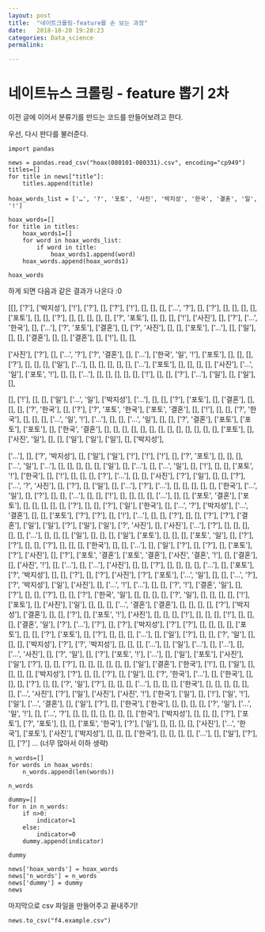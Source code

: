 ```yaml
---
layout: post
title:  "네이트크롤링-feature를 손 보는 과정"
date:   2018-10-20 19:28:23
categories: Data_science
permalink: 

---
```


**네이트뉴스 크롤링 - feature 뽑기 2차**
===================

이전 글에 이어서 분류기를 만드는 코드를 만들어보려고 한다.

우선, 다시 판다를 불러준다.

```
import pandas

news = pandas.read_csv("hoax(080101-080331).csv", encoding="cp949")
titles=[]
for title in news["title"]:
    titles.append(title)

hoax_words_list = ['…', '?', '포토', '사진', '박지성', '한국', '결혼', '일', '!']

hoax_words=[]
for title in titles:
    hoax_words1=[]
    for word in hoax_words_list:
        if word in title:
            hoax_words1.append(word)
    hoax_words.append(hoax_words1)

hoax_words
```
하게 되면 다음과 같은 결과가 나온다 :0

[[],
 ['?'],
 ['박지성'],
 ['!'],
 ['?'],
 [],
 ['?'],
 ['!'],
 [],
 [],
 [],
 ['…', '?'],
 [],
 ['?'],
 [],
 [],
 [],
 [],
 ['포토'],
 [],
 [],
 ['?'],
 [],
 [],
 [],
 [],
 [],
 ['?', '포토'],
 [],
 [],
 [],
 ['!'],
 ['사진'],
 [],
 ['?'],
 ['…', '한국'],
 [],
 ['…'],
 ['?', '포토'],
 ['결혼'],
 [],
 ['?', '사진'],
 [],
 [],
 ['포토'],
 ['…'],
 [],
 ['일'],
 [],
 [],
 ['결혼'],
 [],
 [],
 ['결혼'],
 [],
 ['!'],
 [],
 [],

 ['사진'],
 ['?'],
 [],
 ['…', '?'],
 ['?', '결혼'],
 [],
 ['…'],
 ['한국', '일', '!'],
 ['포토'],
 [],
 [],
 [],
 ['?'],
 [],
 [],
 [],
 ['일'],
 ['…'],
 [],
 [],
 [],
 [],
 [],
 ['…'],
 ['포토'],
 [],
 [],
 [],
 [],
 ['사진'],
 ['…', '일'],
 ['포토', '!'],
 [],
 [],
 ['…'],
 [],
 [],
 [],
 [],
 [],
 ['!'],
 [],
 [],
 ['?'],
 ['…'],
 ['일'],
 [],
 ['일'],
 [],

 [],
 ['!'],
 [],
 [],
 ['일'],
 ['…', '일'],
 ['박지성'],
 ['…'],
 [],
 [],
 ['?'],
 ['포토'],
 [],
 ['결혼'],
 [],
 [],
 [],
 ['?', '한국'],
 [],
 ['?'],
 ['?', '포토', '한국'],
 ['포토', '결혼'],
 [],
 ['!'],
 [],
 [],
 ['?', '한국'],
 [],
 [],
 [],
 ['…', '일', '!'],
 ['…'],
 [],
 [],
 ['…', '일'],
 [],
 [],
 ['?', '결혼'],
 ['포토'],
 ['포토'],
 ['포토'],
 [],
 ['한국', '결혼'],
 [],
 [],
 [],
 [],
 [],
 [],
 [],
 [],
 [],
 [],
 [],
 [],
 [],
 ['포토'],
 [],
 ['사진', '일'],
 [],
 [],
 ['일'],
 ['일'],
 ['일'],
 [],
 ['박지성'],

 ['…'],
 [],
 ['?', '박지성'],
 [],
 ['일'],
 ['일'],
 ['!'],
 ['!'],
 ['!'],
 [],
 ['?', '포토'],
 [],
 [],
 [],
 ['…', '일'],
 ['…'],
 [],
 [],
 [],
 [],
 [],
 ['일'],
 [],
 ['…'],
 [],
 ['…', '일'],
 [],
 ['!'],
 [],
 [],
 ['포토', '!'],
 ['한국'],
 [],
 ['!'],
 [],
 [],
 [],
 ['?'],
 ['…'],
 [],
 [],
 ['사진'],
 ['?'],
 ['일'],
 [],
 [],
 ['?'],
 ['…', '?', '사진'],
 [],
 ['?'],
 [],
 ['일'],
 [],
 ['…'],
 ['?'],
 ['…'],
 [],
 [],
 [],
 [],
 [],
 ['한국'],
 ['…', '일'],
 [],
 ['?'],
 [],
 [],
 ['…'],
 [],
 [],
 ['!'],
 [],
 [],
 [],
 [],
 ['…'],
 [],
 [],
 ['포토', '결혼'],
 ['포토'],
 [],
 [],
 [],
 [],
 [],
 ['?'],
 [],
 [],
 ['?'],
 ['일'],
 ['한국'],
 [],
 ['…', '?'],
 ['박지성'],
 ['…', '결혼'],
 [],
 [],
 ['포토'],
 ['?'],
 ['?'],
 [],
 ['!'],
 ['…'],
 [],
 [],
 ['?'],
 [],
 [],
 ['?'],
 ['?'],
 ['결혼'],
 ['일'],
 ['일'],
 ['?'],
 ['일'],
 ['일'],
 ['?', '사진'],
 [],
 ['사진'],
 ['…'],
 ['?'],
 [],
 [],
 [],
 [],
 [],
 ['…'],
 [],
 [],
 [],
 ['일'],
 [],
 [],
 [],
 ['일'],
 ['포토'],
 [],
 [],
 [],
 ['포토', '일'],
 [],
 ['?'],
 ['?'],
 [],
 [],
 ['?'],
 [],
 [],
 [],
 ['한국'],
 [],
 [],
 ['…'],
 [],
 ['일'],
 ['?'],
 [],
 ['?'],
 [],
 ['포토'],
 ['?'],
 ['사진'],
 [],
 ['?'],
 ['포토', '결혼'],
 ['포토', '결혼'],
 ['사진', '결혼', '!'],
 [],
 ['결혼'],
 [],
 ['사진', '!'],
 [],
 ['…'],
 [],
 ['…'],
 ['사진'],
 [],
 [],
 ['?'],
 [],
 [],
 [],
 [],
 ['…'],
 [],
 ['포토'],
 ['?', '박지성'],
 [],
 [],
 ['?'],
 [],
 ['?'],
 ['사진'],
 ['?'],
 ['포토'],
 ['…', '일'],
 [],
 [],
 ['…', '?'],
 ['?', '박지성'],
 ['일'],
 ['사진'],
 [],
 ['…', '!'],
 ['…'],
 [],
 [],
 ['?', '!'],
 ['결혼', '일'],
 [],
 ['?'],
 [],
 [],
 ['?'],
 [],
 [],
 ['?'],
 ['한국', '일'],
 [],
 [],
 [],
 [],
 ['?', '일'],
 [],
 [],
 [],
 [],
 ['!'],
 ['포토'],
 [],
 ['사진'],
 ['일'],
 [],
 [],
 [],
 ['…', '결혼'],
 ['결혼'],
 [],
 [],
 [],
 [],
 ['?'],
 ['박지성'],
 ['결혼'],
 [],
 [],
 ['?'],
 [],
 ['포토', '!'],
 ['사진'],
 [],
 [],
 [],
 ['!'],
 [],
 [],
 [],
 ['!'],
 [],
 [],
 [],
 ['결혼', '일'],
 ['?'],
 ['…'],
 ['?'],
 [],
 ['?'],
 ['박지성'],
 ['?'],
 ['?'],
 [],
 [],
 [],
 [],
 ['포토'],
 [],
 [],
 ['?'],
 ['포토'],
 [],
 ['?'],
 [],
 [],
 [],
 ['…'],
 [],
 ['일'],
 ['?'],
 [],
 [],
 ['?', '일'],
 [],
 [],
 [],
 ['박지성'],
 ['?'],
 ['?', '박지성'],
 [],
 [],
 [],
 ['…'],
 [],
 ['일'],
 ['…'],
 [],
 ['…'],
 [],
 ['…', '사진'],
 [],
 ['?', '일'],
 [],
 ['?'],
 ['포토', '!'],
 ['…'],
 [],
 ['일'],
 ['포토'],
 ['사진'],
 ['일'],
 ['?'],
 [],
 [],
 ['?'],
 [],
 [],
 [],
 [],
 [],
 [],
 ['일'],
 ['결혼'],
 ['한국'],
 ['!'],
 [],
 ['일'],
 [],
 [],
 [],
 [],
 ['박지성'],
 ['?'],
 [],
 [],
 ['?'],
 [],
 ['일'],
 [],
 ['?', '한국'],
 ['…'],
 [],
 ['한국'],
 [],
 [],
 [],
 ['?'],
 [],
 [],
 ['?', '일'],
 ['?'],
 [],
 [],
 [],
 ['…'],
 [],
 [],
 [],
 ['한국'],
 [],
 [],
 [],
 [],
 [],
 [],
 ['…', '사진'],
 ['?'],
 ['일'],
 ['사진'],
 ['사진', '!'],
 ['한국'],
 ['일'],
 [],
 ['!'],
 ['일', '!'],
 ['일'],
 ['…', '결혼'],
 [],
 ['일'],
 ['?'],
 [],
 ['한국'],
 ['한국'],
 [],
 [],
 [],
 [],
 ['?', '일'],
 ['…', '일', '!'],
 [],
 ['…', '?'],
 [],
 [],
 [],
 [],
 [],
 [],
 [],
 ['한국'],
 ['박지성'],
 [],
 [],
 [],
 ['?'],
 ['포토'],
 ['?', '포토'],
 [],
 [],
 ['포토', '한국'],
 ['?'],
 ['일'],
 [],
 [],
 [],
 [],
 ['사진'],
 ['…', '한국'],
 ['포토'],
 ['사진'],
 ['박지성'],
 [],
 [],
 [],
 ['한국'],
 [],
 [],
 [],
 [],
 ['…'],
 [],
 ['일'],
 ['?'],
 [],
 ['?']
 ...
 (너무 많아서 이하 생략)


```
n_words=[]
for words in hoax_words:
    n_words.append(len(words))

n_words
```
```
dummy=[]
for n in n_words:
    if n>0:
        indicator=1
    else:
        indicator=0
    dummy.append(indicator)

dummy
```
```
news['hoax_words'] = hoax_words
news['n_words'] = n_words
news['dummy'] = dummy
news
```
마지막으로 csv 파일을 만들어주고 끝내주기!
```
news.to_csv("f4.example.csv")
```

